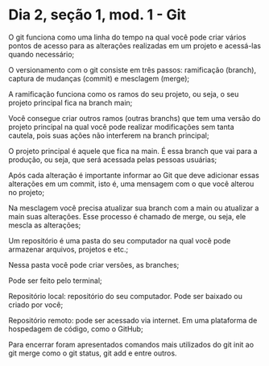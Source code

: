 # Dia 2, seção 1, mod. 1 - Git

O git funciona como uma linha do tempo na qual você pode criar vários pontos de acesso para as alterações realizadas em um projeto e acessá-las quando necessário;

O versionamento com o git consiste em três passos: ramificação (branch), captura de mudanças (commit) e mesclagem (merge);

A ramificação funciona como os ramos do seu projeto, ou seja, o seu projeto principal fica na branch main;

Você consegue criar outros ramos (outras branchs) que tem uma versão do projeto principal na qual você pode realizar modificações sem tanta cautela, pois suas ações não interferem na branch principal;

O projeto principal é aquele que fica na main. É essa branch que vai para a produção, ou seja, que será acessada pelas pessoas usuárias;

Após cada alteração é importante informar ao Git que deve adicionar essas alterações em um commit, isto é, uma mensagem com o que você alterou no projeto;

Na mesclagem você precisa atualizar sua branch com a main ou atualizar a main suas alterações. Esse processo é chamado de merge, ou seja, ele mescla as alterações;

Um repositório é uma pasta do seu computador na qual você pode armazenar arquivos, projetos e etc.;

Nessa pasta você pode criar versões, as branches;

Pode ser feito pelo terminal;

Repositório local: repositório do seu computador. Pode ser baixado ou criado por você;

Repositório remoto: pode ser acessado via internet. Em uma plataforma de hospedagem de código, como o GitHub;

Para encerrar foram apresentados comandos mais utilizados do git init ao git merge como o git status, git add e entre outros.